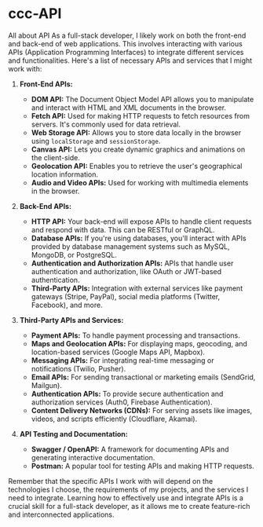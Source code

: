 # ccc-API
All about API
As a full-stack developer, I likely work on both the front-end and back-end of web applications. This involves interacting with various APIs (Application Programming Interfaces) to integrate different services and functionalities. Here's a list of necessary APIs and services that I might work with:

1. **Front-End APIs:**
   - **DOM API:** The Document Object Model API allows you to manipulate and interact with HTML and XML documents in the browser.
   - **Fetch API:** Used for making HTTP requests to fetch resources from servers. It's commonly used for data retrieval.
   - **Web Storage API:** Allows you to store data locally in the browser using `localStorage` and `sessionStorage`.
   - **Canvas API:** Lets you create dynamic graphics and animations on the client-side.
   - **Geolocation API:** Enables you to retrieve the user's geographical location information.
   - **Audio and Video APIs:** Used for working with multimedia elements in the browser.

2. **Back-End APIs:**
   - **HTTP API:** Your back-end will expose APIs to handle client requests and respond with data. This can be RESTful or GraphQL.
   - **Database APIs:** If you're using databases, you'll interact with APIs provided by database management systems such as MySQL, MongoDB, or PostgreSQL.
   - **Authentication and Authorization APIs:** APIs that handle user authentication and authorization, like OAuth or JWT-based authentication.
   - **Third-Party APIs:** Integration with external services like payment gateways (Stripe, PayPal), social media platforms (Twitter, Facebook), and more.

3. **Third-Party APIs and Services:**
   - **Payment APIs:** To handle payment processing and transactions.
   - **Maps and Geolocation APIs:** For displaying maps, geocoding, and location-based services (Google Maps API, Mapbox).
   - **Messaging APIs:** For integrating real-time messaging or notifications (Twilio, Pusher).
   - **Email APIs:** For sending transactional or marketing emails (SendGrid, Mailgun).
   - **Authentication APIs:** To provide secure authentication and authorization services (Auth0, Firebase Authentication).
   - **Content Delivery Networks (CDNs):** For serving assets like images, videos, and scripts efficiently (Cloudflare, Akamai).

4. **API Testing and Documentation:**
   - **Swagger / OpenAPI:** A framework for documenting APIs and generating interactive documentation.
   - **Postman:** A popular tool for testing APIs and making HTTP requests.

Remember that the specific APIs I work with will depend on the technologies I choose, the requirements of my projects, and the services I need to integrate. Learning how to effectively use and integrate APIs is a crucial skill for a full-stack developer, as it allows me to create feature-rich and interconnected applications.
